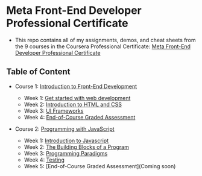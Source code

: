 # Meta Front-End Developer Professional Certificate


- This repo contains all of my assignments, demos, and cheat sheets from the 9 courses in the Coursera Professional Certificate: [Meta Front-End Developer Professional Certificate](https://www.coursera.org/professional-certificates/meta-front-end-developer)

## Table of Content

- Course 1: [Introduction to Front-End Development](https://github.com/DIBYENDU4/Meta-Front-End-Developer-Professional-Certificate/tree/main/Introduction%20to%20Front-End%20Development(1))
    * Week 1: [Get started with web development](https://github.com/DIBYENDU4/Meta-Front-End-Developer-Professional-Certificate/tree/main/Introduction%20to%20Front-End%20Development(1)/Get%20started%20with%20web%20development(Week%201))
    * Week 2: [Introduction to HTML and CSS](https://github.com/DIBYENDU4/Meta-Front-End-Developer-Professional-Certificate/tree/main/Introduction%20to%20Front-End%20Development(1)/Introduction%20to%20HTML%20and%20CSS(Week%202))
    * Week 3: [UI Frameworks](https://github.com/DIBYENDU4/Meta-Front-End-Developer-Professional-Certificate/tree/main/Introduction%20to%20Front-End%20Development(1)/UI%20Frameworks(Week%203))
    * Week 4: [End-of-Course Graded Assessment](https://github.com/DIBYENDU4/Meta-Front-End-Developer-Professional-Certificate/tree/main/Introduction%20to%20Front-End%20Development(1)/End%20of%20course%20graded%20assessment(Week%204)/Graded%20assessment(1))
    
- Course 2: [Programming with JavaScript](https://github.com/DIBYENDU4/Meta-Front-End-Developer-Professional-Certificate/tree/main/Programming%20with%20JavaScript(2))
    * Week 1: [Introduction to Javascript](https://github.com/DIBYENDU4/Meta-Front-End-Developer-Professional-Certificate/tree/main/Programming%20with%20JavaScript(2)/Introduction%20to%20JavaScript(Week%201))
    * Week 2: [The Building Blocks of a Program](https://github.com/DIBYENDU4/Meta-Front-End-Developer-Professional-Certificate/tree/main/Programming%20with%20JavaScript(2)/The%20Building%20Blocks%20of%20a%20Program(Week%202))
    * Week 3: [Programming Paradigms](https://github.com/DIBYENDU4/Meta-Front-End-Developer-Professional-Certificate/tree/main/Programming%20with%20JavaScript(2)/Programming%20Paradigms(Week%203))
    * Week 4: [Testing](https://github.com/DIBYENDU4/Meta-Front-End-Developer-Professional-Certificate/tree/main/Programming%20with%20JavaScript(2)/Testing(Week%204))
    * Week 5: [End-of-Course Graded Assessment](Coming soon)
